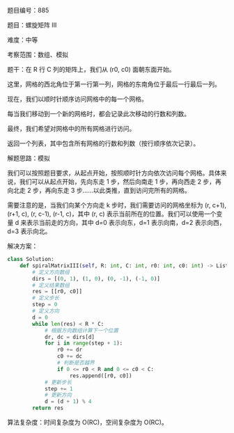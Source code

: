 题目编号：885

题目：螺旋矩阵 III

难度：中等

考察范围：数组、模拟

题干：在 R 行 C 列的矩阵上，我们从 (r0, c0) 面朝东面开始。 

这里，网格的西北角位于第一行第一列，网格的东南角位于最后一行最后一列。

现在，我们以顺时针顺序访问网格中的每一个网格。 

每当我们移动到一个新的网格时，都会记录此次移动的行数和列数。

最终，我们希望对网格中的所有网格进行访问。 

返回一个列表，其中包含所有网格的行数和列数（按行顺序依次记录）。

解题思路：模拟

我们可以按照题目要求，从起点开始，按照顺时针方向依次访问每个网格。具体来说，我们可以从起点开始，先向东走 1 步，然后向南走 1 步，再向西走 2 步，再向北走 2 步，再向东走 3 步……以此类推，直到访问完所有的网格。

需要注意的是，当我们向某个方向走 k 步时，我们需要访问的网格坐标为 (r, c+1), (r+1, c), (r, c-1), (r-1, c)，其中 (r, c) 表示当前所在的位置。我们可以使用一个变量 d 来表示当前走的方向，其中 d=0 表示向东，d=1 表示向南，d=2 表示向西，d=3 表示向北。

解决方案：

```python
class Solution:
    def spiralMatrixIII(self, R: int, C: int, r0: int, c0: int) -> List[List[int]]:
        # 定义方向数组
        dirs = [(0, 1), (1, 0), (0, -1), (-1, 0)]
        # 定义结果数组
        res = [[r0, c0]]
        # 定义步长
        step = 0
        # 定义方向
        d = 0
        while len(res) < R * C:
            # 根据方向数组计算下一个位置
            dr, dc = dirs[d]
            for i in range(step + 1):
                r0 += dr
                c0 += dc
                # 判断是否越界
                if 0 <= r0 < R and 0 <= c0 < C:
                    res.append([r0, c0])
            # 更新步长
            step += 1
            # 更新方向
            d = (d + 1) % 4
        return res
```

算法复杂度：时间复杂度为 O(RC)，空间复杂度为 O(RC)。